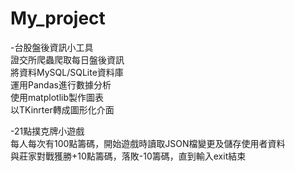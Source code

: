 # My_project

-台股盤後資訊小工具  
證交所爬蟲爬取每日盤後資訊  
將資料MySQL/SQLite資料庫  
運用Pandas進行數據分析  
使用matplotlib製作圖表  
以TKinrter轉成圖形化介面  

-21點撲克牌小遊戲  
每人每次有100點籌碼，開始遊戲時讀取JSON檔變更及儲存使用者資料  
與莊家對戰獲勝+10點籌碼，落敗-10籌碼，直到輸入exit結束  

